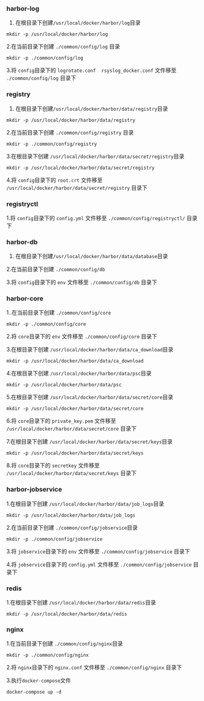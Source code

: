 ### harbor-log

1. 在根目录下创建`/usr/local/docker/harbor/log`目录

```
mkdir -p /usr/local/docker/harbor/log
```

2.在当前目录下创建 `./common/config/log` 目录

```
mkdir -p ./common/config/log
```

3.将 `config`目录下的 `logrotate.conf  rsyslog_docker.conf` 文件移至 `./common/config/log` 目录下


### registry

1. 在根目录下创建`/usr/local/docker/harbor/data/registry`目录

```
mkdir -p /usr/local/docker/harbor/data/registry
```

2.在当前目录下创建 `./common/config/registry` 目录

```
mkdir -p ./common/config/registry
```

3.在根目录下创建 `/usr/local/docker/harbor/data/secret/registry`目录

```
mkdir -p /usr/local/docker/harbor/data/secret/registry
```

4.将 `config`目录下的 `root.crt` 文件移至 `/usr/local/docker/harbor/data/secret/registry` 目录下



### registryctl

1.将 `config`目录下的 `config.yml` 文件移至 `./common/config/registryctl/` 目录下



### harbor-db

1. 在根目录下创建`/usr/local/docker/harbor/data/database`目录

2.在当前目录下创建 `./common/config/db` 

3.将 `config`目录下的 `env` 文件移至 `./common/config/db` 目录下



### harbor-core

1..在当前目录下创建 `./common/config/core` 

```
mkdir -p ./common/config/core
```

2.将 `core`目录下的 `env` 文件移至 `./common/config/core` 目录下


3.在根目录下创建 `/usr/local/docker/harbor/data/ca_download`目录
```
mkdir -p /usr/local/docker/harbor/data/ca_download
```

4.在根目录下创建 `/usr/local/docker/harbor/data/psc`目录
```
mkdir -p /usr/local/docker/harbor/data/psc
```

5.在根目录下创建 `/usr/local/docker/harbor/data/secret/core`目录
```
mkdir -p /usr/local/docker/harbor/data/secret/core
```

6.将 `core`目录下的 `private_key.pem` 文件移至 `/usr/local/docker/harbor/data/secret/core` 目录下
 
7.在根目录下创建 `/usr/local/docker/harbor/data/secret/keys`目录
 ```
 mkdir -p /usr/local/docker/harbor/data/secret/keys
 ```
8.将 `core`目录下的 `secretkey` 文件移至 `/usr/local/docker/harbor/data/secret/keys` 目录下
  
  
  
  ### harbor-jobservice
  
1.在根目录下创建 `/usr/local/docker/harbor/data/job_logs`目录
  ```
  mkdir -p /usr/local/docker/harbor/data/job_logs
  ```

2.在当前目录下创建 `./common/config/jobservice`目录
  ```
  mkdir -p ./common/config/jobservice
  ```

3.将 `jobservice`目录下的 `env` 文件移至 `./common/config/jobservice` 目录下
 
4.将 `jobservice`目录下的 `config.yml` 文件移至 `./common/config/jobservice` 目录下
 
 ### redis
 
1.在根目录下创建 `/usr/local/docker/harbor/data/redis`目录

```
mkdir -p /usr/local/docker/harbor/data/redis
```

 ### nginx
 
1.在当前目录下创建 `./common/config/nginx`目录

```
mkdir -p ./common/config/nginx
```

2.将 `nginx`目录下的 `nginx.conf` 文件移至 `./common/config/nginx` 目录下



3.执行`docker-compose`文件

```
docker-compose up -d
```  